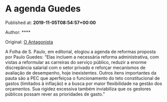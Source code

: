 
# A agenda Guedes

Published at: **2019-11-05T08:54:57+00:00**

Author: ****

Original: [O Antagonista](https://www.oantagonista.com/economia/a-agenda-guedes/)

A Folha de S. Paulo, em editorial, elogiou a agenda de reformas proposta por Paulo Guedes:
“Elas incluem a necessária reforma administrativa, com vistas a reformular as carreiras do serviço público, reduzir a enorme discrepância salarial com o setor privado e reforçar mecanismos de avaliação de desempenho, hoje inexistentes.
Outros itens importantes da pauta são a PEC que aperfeiçoa o funcionamento do teto constitucional de gastos (limitados à inflação) e a busca por maior flexibilidade na gestão dos orçamentos. Sua rigidez excessiva também inviabiliza que os gestores públicos possam rever as prioridades de gasto.”
 
